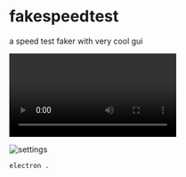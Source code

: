 # fakespeedtest
a speed test faker with very cool gui

![preview](https://i.imgur.com/UdiOto1.mp4)

![settings](https://i.imgur.com/4ispDwv.png)

`electron .`
